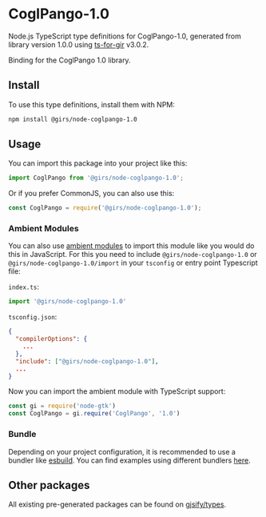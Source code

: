 
# CoglPango-1.0

Node.js TypeScript type definitions for CoglPango-1.0, generated from library version 1.0.0 using [ts-for-gir](https://github.com/gjsify/ts-for-gir) v3.0.2.

Binding for the CoglPango 1.0 library.

## Install

To use this type definitions, install them with NPM:
```bash
npm install @girs/node-coglpango-1.0
```

## Usage

You can import this package into your project like this:
```ts
import CoglPango from '@girs/node-coglpango-1.0';
```

Or if you prefer CommonJS, you can also use this:
```ts
const CoglPango = require('@girs/node-coglpango-1.0');
```

### Ambient Modules

You can also use [ambient modules](https://github.com/gjsify/ts-for-gir/tree/main/packages/cli#ambient-modules) to import this module like you would do this in JavaScript.
For this you need to include `@girs/node-coglpango-1.0` or `@girs/node-coglpango-1.0/import` in your `tsconfig` or entry point Typescript file:

`index.ts`:
```ts
import '@girs/node-coglpango-1.0'
```

`tsconfig.json`:
```json
{
  "compilerOptions": {
    ...
  },
  "include": ["@girs/node-coglpango-1.0"],
  ...
}
```

Now you can import the ambient module with TypeScript support: 

```ts
const gi = require('node-gtk')
const CoglPango = gi.require('CoglPango', '1.0')
```


### Bundle

Depending on your project configuration, it is recommended to use a bundler like [esbuild](https://esbuild.github.io/). You can find examples using different bundlers [here](https://github.com/gjsify/ts-for-gir/tree/main/examples).

## Other packages

All existing pre-generated packages can be found on [gjsify/types](https://github.com/gjsify/types).

